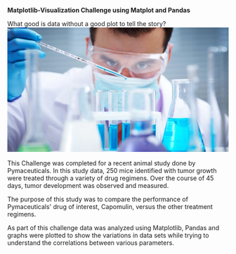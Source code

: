 **Matplotlib-Visualization Challenge using Matplot and Pandas**

What good is data without a good plot to tell the story?
![](Pymaceuticals/data/Laboratory.jpg)

This Challenge was completed for a recent animal study done by Pymaceuticals. In this study data, 250 mice identified with tumor growth were treated through a variety of drug regimens. Over the course of 45 days, tumor development was observed and measured.

The purpose of this study was to compare the performance of Pymaceuticals' drug of interest, Capomulin, versus the other treatment regimens.

As part of this challenge data was analyzed using Matplotlib, Pandas and graphs were plotted to show the variations in data sets while trying to understand the correlations between various parameters.
